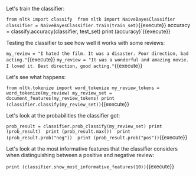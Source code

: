 Let's train the classifier:

`from nltk import classify 
from nltk import NaiveBayesClassifier
classifier = NaiveBayesClassifier.train(train_set)`{{execute}}
accuracy = classify.accuracy(classifier, test_set)
print (accuracy)`{{execute}}

Testing the classifier to see how well it works with some reviews:

`my_review = "I hated the film. It was a disaster. Poor direction, bad acting."`{{execute}}
`my_review = "It was a wonderful and amazing movie. I loved it. Best direction, good acting."`{{execute}}

Let's see what happens:

`from nltk.tokenize import word_tokenize
my_review_tokens = word_tokenize(my_review)
my_review_set = document_features(my_review_tokens)
print (classifier.classify(my_review_set))`{{execute}}

Let's look at the probabilities the classifier got:

`prob_result = classifier.prob_classify(my_review_set)
print (prob_result) 
print (prob_result.max()) 
print (prob_result.prob("neg")) 
print (prob_result.prob("pos"))`{{execute}}

Let's look at the most informative features that the classifier considers when distinguishing 
between a positive and negative review:

`print (classifier.show_most_informative_features(10))`{{execute}}
